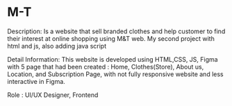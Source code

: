# M-T

Description: Is a website that sell branded clothes and help customer to find their interest
at online shopping using M&T web. My second project with html and js, also adding java script

Detail Information: This website is developed using HTML,CSS, JS, Figma with 5 page that
had been created : Home, Clothes(Store), About us, Location, and Subscription Page, with
not fully responsive website and less interactive in Figma.

Role : UI/UX Designer, Frontend
